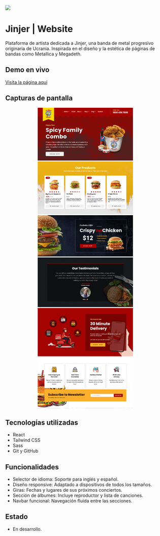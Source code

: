 ![](https://github.com/EmmaLCruz/nephews/blob/main/public/jinjer-banner.jpg)

# Jinjer | Website

Plataforma de artista dedicada a Jinjer, una banda de metal progresivo originaria de Ucrania. Inspirada en el diseño y la estética de páginas de bandas como Metallica y Megadeth.

## Demo en vivo

[Visita la página aquí](https://jinjer.vercel.app/)

## Capturas de pantalla
<p align="center">
  <img src="https://github.com/EmmaLCruz/los-pollos-hermanos-website/blob/main/img/hero-banner.jpg" alt="Vista principal" width="300px">
  <img src="https://github.com/EmmaLCruz/los-pollos-hermanos-website/blob/main/img/products-banner.jpg" alt="Productos" width="300px">
  <img src="https://github.com/EmmaLCruz/los-pollos-hermanos-website/blob/main/img/vegan-banner.jpg" alt="Vegano" width="300px">
  <img src="https://github.com/EmmaLCruz/los-pollos-hermanos-website/blob/main/img/testimonials-banner.jpg" alt="Testimonios" width="300px">
  <img src="https://github.com/EmmaLCruz/los-pollos-hermanos-website/blob/main/img/delivery-banner.jpg" alt="Delivery" width="300px">
  <img src="https://github.com/EmmaLCruz/los-pollos-hermanos-website/blob/main/img/newsletter-banner.jpg" alt="Newsletter" width="300px">
</p>

## Tecnologías utilizadas

- React
- Tailwind CSS
- Sass
- Git y GitHub

## Funcionalidades

- Selector de idioma: Soporte para inglés y español.
- Diseño responsive: Adaptado a dispositivos de todos los tamaños.
- Giras: Fechas y lugares de sus próximos conciertos.
- Sección de álbumes: Incluye reproductor y lista de canciones.
- Navbar funcional: Navegación fluida entre las secciones.

## Estado

- En desarrollo.
